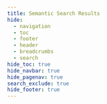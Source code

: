 ```yaml
---
title: Semantic Search Results
hide:
  - navigation
  - toc
  - footer
  - header
  - breadcrumbs
  - search
hide_toc: true
hide_navbar: true
hide_pagenav: true
search_exclude: true
hide_footer: true
---
```


<div>
  <span id="semantic-search-title"> </span>
  <div id="semantic-search-results" class="semantic-results-container">
    <span id="search-progress" style="padding-left: 10px; font-style: italic;"></span>
    <!-- The search results will be injected here by JavaScript -->
  </div>
</div>

<script type="module">
import { pipeline } from 'https://cdn.jsdelivr.net/npm/@xenova/transformers@2.17.2';
import * as ort from 'https://cdn.jsdelivr.net/npm/onnxruntime-web/dist/ort.js';

document.addEventListener("DOMContentLoaded", function() {
  console.log("DOM fully loaded and parsed");
  const urlParams = new URLSearchParams(window.location.search);
  const query = urlParams.get('q');
  console.log("Query parameter:", query);

  if (query) {
    const titleElement = document.getElementById('semantic-search-title');
    if (titleElement) {
      titleElement.innerText = `Searching for ${query}...`;
      console.log(`Progress: Searching for ${query}...`);
    }
    
    // Check if the result is already in local storage
    const cachedResult = localStorage.getItem(query);
    if (cachedResult) {
      console.log("Using cached result");
      const cachedData = JSON.parse(cachedResult);
      displayResults(cachedData.similarities, cachedData.metadata, cachedData.textData);
      titleElement.innerText = `Search finished, found ${cachedData.similarities.length} pages best matching the search query.`;
      return;
    }
    
    performSemanticSearch(query).catch(error => {
      console.error("Error in performSemanticSearch:", error);
      if (titleElement) {
        titleElement.innerText = 'Error during search. Please try again.';
      }
    });
  }
});

async function loadSemantic(modelName) {
  try {
    console.log(`Loading model: ${modelName}`);
    const extractor = await pipeline('feature-extraction', modelName, { ort });
    console.log("Model loaded successfully");
    return extractor;
  } catch (error) {
    console.error("Error loading model:", error);
    const progressElement = document.getElementById('search-progress');
    if (progressElement) {
      progressElement.innerText = 'Error loading model. Please try again.';
    }
    throw error;
  }
}

async function embedQuery(extractor, text) {
  try {
    console.log(`Embedding query: ${text}`);
    const output = await extractor([text], { pooling: 'mean', normalize: true });
    console.log("Query embedded successfully:", output);
    return output.tolist()[0]; // Convert Tensor to nested array and return the first embedding
  } catch (error) {
    console.error("Error embedding query:", error);
    const progressElement = document.getElementById('search-progress');
    if (progressElement) {
      progressElement.innerText = 'Error embedding query. Please try again.';
    }
    throw error;
  }
}

async function performSemanticSearch(query) {
  console.log("Performing semantic search for query:", query);
  const progressElement = document.getElementById('search-progress');
  if (progressElement) {
    progressElement.innerText = 'Loading model...';
    console.log('Progress: Loading model...');
  }
  const extractor = await loadSemantic('Xenova/all-MiniLM-L6-v2');
  if (progressElement) {
    progressElement.innerText = 'Embedding query...';
    console.log('Progress: Embedding query...');
  }
  const queryEmbedding = await embedQuery(extractor, query);

  if (progressElement) {
    progressElement.innerText = 'Fetching embeddings and metadata...';
    console.log('Progress: Fetching embeddings and metadata...');
  }

  // Adding a cache-busting parameter to the URLs
  const timestamp = new Date().getTime();
  const embeddings = await fetch(`outputs/embeddings.json?t=${timestamp}`).then(res => res.json());
  const metadata = await fetch(`outputs/embedding_to_location.json?t=${timestamp}`).then(res => res.json());
  const textData = await fetch(`outputs/all_text_data.json?t=${timestamp}`).then(res => res.json());

  if (progressElement) {
    progressElement.innerText = 'Calculating similarities...';
    console.log('Progress: Calculating similarities...');
  }
  const similarities = await getSimilarities(queryEmbedding, embeddings);
  if (progressElement) {
    progressElement.innerText = 'Displaying results...';
    console.log('Progress: Displaying results...');
  }
  displayResults(similarities, metadata, textData);

  // Cache the result in local storage
  localStorage.setItem(query, JSON.stringify({ similarities, metadata, textData }));
}

async function getSimilarities(queryEmbedding, embeddings) {
  console.log("Calculating similarities");
  const results = [];
  for (let i = 0; i < embeddings.length; i++) {
    const embedding = embeddings[i];
    const similarity = calculateCosineSimilarity(queryEmbedding, embedding);
    results.push({ index: i, similarity });
  }
  results.sort((a, b) => b.similarity - a.similarity);
  console.log("Similarities calculated:", results.slice(0, 10));
  return results.slice(0, 10);
}

function calculateCosineSimilarity(embedding1, embedding2) {
  let dotProduct = 0.0;
  let normA = 0.0;
  let normB = 0.0;
  for (let i = 0; i < embedding1.length; i++) {
    dotProduct += embedding1[i] * embedding2[i];
    normA += embedding1[i] ** 2;
    normB += embedding2[i] ** 2;
  }
  const similarity = dotProduct / (Math.sqrt(normA) * Math.sqrt(normB));
  return similarity;
}

function displayResults(similarities, metadata, textData) {
  console.log("Displaying results");
  const resultsContainer = document.getElementById('semantic-search-results');
  resultsContainer.innerHTML = ''; // Clear previous results
  similarities.forEach(result => {
    const location = metadata[result.index];
    const text = textData[result.index];
    const similarity = result.similarity;

    const resultDiv = document.createElement('div');
    resultDiv.classList.add('search-result');

    const resultLink = document.createElement('a');
    
    resultLink.href = `${location.url}?semantic-highlight=${encodeURIComponent(text)}`; 
    // https://developer.mozilla.org/en-US/docs/Web/JavaScript/Reference/Global_Objects/encodeURIComponent

    resultLink.innerHTML = `<span class="result-text">${text}</span> - <span class="similarity-score">Similarity: ${similarity.toFixed(4)}</span>`;
    resultLink.classList.add('search-result-link');

    resultDiv.appendChild(resultLink);
    resultsContainer.appendChild(resultDiv);
  });

  const titleElement = document.getElementById('semantic-search-title');
  if (titleElement) {
    titleElement.innerText = `Search finished, found ${similarities.length} pages best matching the search query.`;
    console.log(`Progress: Search finished, found ${similarities.length} pages best matching the search query.`);
  }
  console.log("Results displayed successfully");
}
</script>

<style>
.semantic-results-container {
  margin-top: 20px;
}

.search-result {
  padding: 10px;
  border-bottom: 1px solid #ddd;
}

.search-result-link {
  text-decoration: none;
  color: #1a0dab;
  font-weight: bold;
}

.search-result-link:hover {
  text-decoration: underline;
}

.similarity-score {
  font-size: 0.9em;
  color: #555;
}

.result-text {
  display: block;
  font-size: 1em;
}
</style>
